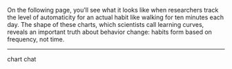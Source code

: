On the following page, you’ll see what it looks like when researchers
track the level of automaticity for an actual habit like walking for ten
minutes each day. The shape of these charts, which scientists call
learning curves, reveals an important truth about behavior change:
habits form based on frequency, not time.

---
chart chat
